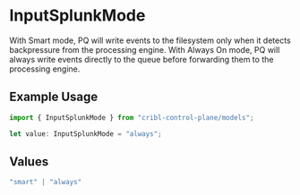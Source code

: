 # InputSplunkMode

With Smart mode, PQ will write events to the filesystem only when it detects backpressure from the processing engine. With Always On mode, PQ will always write events directly to the queue before forwarding them to the processing engine.

## Example Usage

```typescript
import { InputSplunkMode } from "cribl-control-plane/models";

let value: InputSplunkMode = "always";
```

## Values

```typescript
"smart" | "always"
```